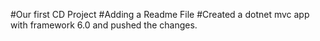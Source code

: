 #Our first CD Project 
#Adding a Readme File
#Created a dotnet mvc app with framework 6.0 and pushed the changes.